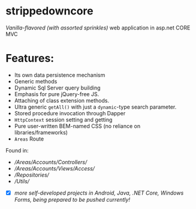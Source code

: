 # strippedowncore
*Vanilla-flavored (with assorted sprinkles)* web application in asp.net CORE MVC

# Features:
- Its own data persistence mechanism
- Generic methods
- Dynamic Sql Server query building
- Emphasis for pure jQuery-free JS. 
- Attaching of class extension methods.
- Ultra generic `getAll()` with just a `dynamic`-type search parameter.
- Stored procedure invocation through Dapper
- `HttpContext` session setting and getting
- Pure user-written BEM-named CSS (no reliance on libraries/frameworks)
- `Areas` Route

Found in:
- */Areas/Accounts/Controllers/*
- */Areas/Accounts/Views/Access/*
- */Repositories/*
- */Utils/*

- [x] *more self-developed projects in Android, Java, .NET Core, Windows Forms, being prepared to be pushed currently!*
